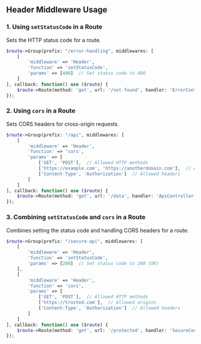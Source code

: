 ## **Header Middleware Usage**

### **1. Using `setStatusCode` in a Route**

Sets the HTTP status code for a route.

```php
$route->Group(prefix: "/error-handling", middlewares: [
    [
        'middleware' => 'Header',
        'function' => 'setStatusCode',
        'params' => [400]  // Set status code to 400
    ]
], callback: function() use ($route) {
    $route->Route(method: 'get', url: '/not-found', handler: 'ErrorController::notFound');
});
```

### **2. Using `cors` in a Route**

Sets CORS headers for cross-origin requests.

```php
$route->Group(prefix: "/api", middlewares: [
    [
        'middleware' => 'Header',
        'function' => 'cors',
        'params' => [
            ['GET', 'POST'],  // Allowed HTTP methods
            ['https://example.com', 'https://anotherdomain.com'],  // Allowed origins
            ['Content-Type', 'Authorization']  // Allowed headers
        ]
    ]
], callback: function() use ($route) {
    $route->Route(method: 'get', url: '/data', handler: 'ApiController::getData');
});
```

### **3. Combining `setStatusCode` and `cors` in a Route**

Combines setting the status code and handling CORS headers for a route.

```php
$route->Group(prefix: "/secure-api", middlewares: [
    [
        'middleware' => 'Header',
        'function' => 'setStatusCode',
        'params' => [200]  // Set status code to 200 (OK)
    ],
    [
        'middleware' => 'Header',
        'function' => 'cors',
        'params' => [
            ['GET', 'POST'],  // Allowed HTTP methods
            ['https://trusted.com'],  // Allowed origins
            ['Content-Type', 'Authorization']  // Allowed headers
        ]
    ]
], callback: function() use ($route) {
    $route->Route(method: 'get', url: '/protected', handler: 'SecureController::protectedData');
});
```
